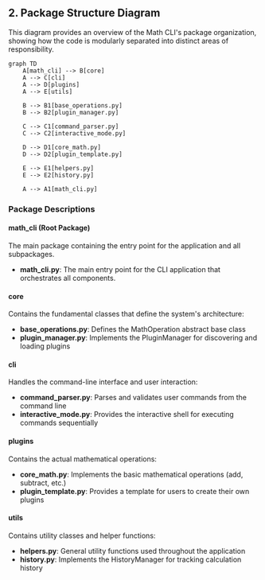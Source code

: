## 2. Package Structure Diagram

This diagram provides an overview of the Math CLI's package organization, showing how the code is modularly separated into distinct areas of responsibility.

```mermaid
graph TD
    A[math_cli] --> B[core]
    A --> C[cli]
    A --> D[plugins]
    A --> E[utils]

    B --> B1[base_operations.py]
    B --> B2[plugin_manager.py]

    C --> C1[command_parser.py]
    C --> C2[interactive_mode.py]

    D --> D1[core_math.py]
    D --> D2[plugin_template.py]

    E --> E1[helpers.py]
    E --> E2[history.py]

    A --> A1[math_cli.py]
```

### Package Descriptions

#### math_cli (Root Package)
The main package containing the entry point for the application and all subpackages.
- **math_cli.py**: The main entry point for the CLI application that orchestrates all components.

#### core
Contains the fundamental classes that define the system's architecture:
- **base_operations.py**: Defines the MathOperation abstract base class
- **plugin_manager.py**: Implements the PluginManager for discovering and loading plugins

#### cli
Handles the command-line interface and user interaction:
- **command_parser.py**: Parses and validates user commands from the command line
- **interactive_mode.py**: Provides the interactive shell for executing commands sequentially

#### plugins
Contains the actual mathematical operations:
- **core_math.py**: Implements the basic mathematical operations (add, subtract, etc.)
- **plugin_template.py**: Provides a template for users to create their own plugins

#### utils
Contains utility classes and helper functions:
- **helpers.py**: General utility functions used throughout the application
- **history.py**: Implements the HistoryManager for tracking calculation history

